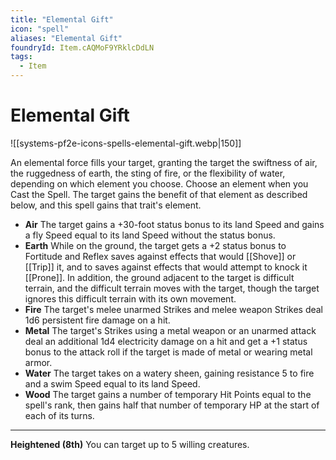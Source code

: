 ```yaml
---
title: "Elemental Gift"
icon: "spell"
aliases: "Elemental Gift"
foundryId: Item.cAQMoF9YRklcDdLN
tags:
  - Item
---
```


# Elemental Gift
![[systems-pf2e-icons-spells-elemental-gift.webp|150]]

An elemental force fills your target, granting the target the swiftness of air, the ruggedness of earth, the sting of fire, or the flexibility of water, depending on which element you choose. Choose an element when you Cast the Spell. The target gains the benefit of that element as described below, and this spell gains that trait's element.

*   **Air** The target gains a +30-foot status bonus to its land Speed and gains a fly Speed equal to its land Speed without the status bonus.
*   **Earth** While on the ground, the target gets a +2 status bonus to Fortitude and Reflex saves against effects that would [[Shove]] or [[Trip]] it, and to saves against effects that would attempt to knock it [[Prone]]. In addition, the ground adjacent to the target is difficult terrain, and the difficult terrain moves with the target, though the target ignores this difficult terrain with its own movement.
*   **Fire** The target's melee unarmed Strikes and melee weapon Strikes deal 1d6 persistent fire damage on a hit.
*   **Metal** The target's Strikes using a metal weapon or an unarmed attack deal an additional 1d4 electricity damage on a hit and get a +1 status bonus to the attack roll if the target is made of metal or wearing metal armor.
*   **Water** The target takes on a watery sheen, gaining resistance 5 to fire and a swim Speed equal to its land Speed.
*   **Wood** The target gains a number of temporary Hit Points equal to the spell's rank, then gains half that number of temporary HP at the start of each of its turns.

* * *

**Heightened (8th)** You can target up to 5 willing creatures.
